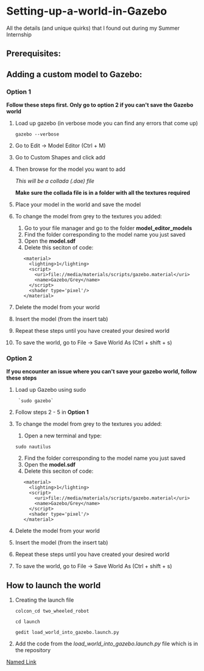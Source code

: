 # Setting-up-a-world-in-Gazebo
All the details (and unique quirks) that I found out during my Summer Internship

## Prerequisites: ##


## Adding a custom model to Gazebo: ##
### Option 1 ###
__Follow these steps first. Only go to option 2 if you can't save the Gazebo world__
1. Load up gazebo (in verbose mode you can find any errors that come up)

    `gazebo --verbose`
    
2. Go to Edit -> Model Editor (Ctrl + M)
3. Go to Custom Shapes and click add
4. Then browse for the model you want to add 

      _This will be a collada (.dae) file_
  
      __Make sure the collada file is in a folder with all the textures required__

5. Place your model in the world and save the model
6. To change the model from grey to the textures you added:
    1. Go to your file manager and go to the folder __model_editor_models__
    2. Find the folder corresponding to the model name you just saved
    3. Open the __model.sdf__
    4. Delete this seciton of code:
    
     ```
        <material>
          <lighting>1</lighting>
          <script>
            <uri>file://media/materials/scripts/gazebo.material</uri>
            <name>Gazebo/Grey</name>
          </script>
          <shader type='pixel'/>
        </material>
    ```
7. Delete the model from your world
8. Insert the model (from the insert tab)
9. Repeat these steps until you have created your desired world 
10. To save the world, go to File -> Save World As (Ctrl + shift + s)

### Option 2 ###
__If you encounter an issue where you can't save your gazebo world, follow these steps__
1. Load up Gazebo using sudo

        `sudo gazebo`
        
2. Follow steps 2 - 5 in __Option 1__
3. To change the model from grey to the textures you added:
    1. Open a new terminal and type:

    `sudo nautilus`
    
    2. Find the folder corresponding to the model name you just saved
    3. Open the __model.sdf__
    4. Delete this seciton of code:
    
     ```
        <material>
          <lighting>1</lighting>
          <script>
            <uri>file://media/materials/scripts/gazebo.material</uri>
            <name>Gazebo/Grey</name>
          </script>
          <shader type='pixel'/>
        </material>
    ```
4. Delete the model from your world
5. Insert the model (from the insert tab)
6. Repeat these steps until you have created your desired world 
7. To save the world, go to File -> Save World As (Ctrl + shift + s)
   
   
## How to launch the world ##

1. Creating the launch file

    `colcon_cd two_wheeled_robot`

    `cd launch`

    `gedit load_world_into_gazebo.launch.py`
2. Add the code from the _load_world_into_gazebo.launch.py_ file which is in the repository

[Named Link](https://github.com/Piebee007/Setting-up-a-world-in-Gazebo/blob/main/load_world_into_gazebo.launch.py/ "Test")
    
 
    
